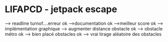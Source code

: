 # LIFAPCD - jetpack escape

--> readline turnof....erreur               ok
-->documentation                            ok
-->meilleur score                           ok
--> implémentation graphique
--> augmenter distance obstacle             ok
--> obstacle métro                          ok
--> bien placé obstacles                    ok
--> vrai tirage aléatoire des obstacles
